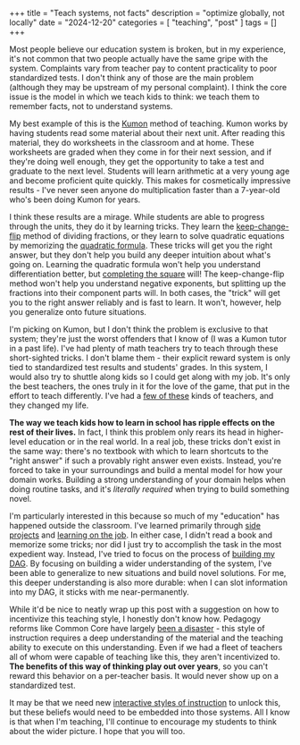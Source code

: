 +++
title = "Teach systems, not facts"
description = "optimize globally, not locally"
date = "2024-12-20"
categories = [ "teaching", "post" ]
tags = []
+++

Most people believe our education system is broken, but in my experience, it's not common that two people actually have the same gripe with the system. Complaints vary from teacher pay to content practicality to poor standardized tests. I don't think any of those are the main problem (although they may be upstream of my personal complaint). I think the core issue is the model in which we teach kids to think: we teach them to remember facts, not to understand systems.

My best example of this is the [Kumon](https://www.kumon.com/) method of teaching. Kumon works by having students read some material about their next unit. After reading this material, they do worksheets in the classroom and at home. These worksheets are graded when they come in for their next session, and if they're doing well enough, they get the opportunity to take a test and graduate to the next level. Students will learn arithmetic at a very young age and become proficient quite quickly. This makes for cosmetically impressive results - I've never seen anyone do multiplication faster than a 7-year-old who's been doing Kumon for years.

I think these results are a mirage. While students are able to progress through the units, they do it by learning tricks. They learn the [keep-change-flip](https://study.com/academy/lesson/dividing-compound-fractions.html) method of dividing fractions, or they learn to solve quadratic equations by memorizing the [quadratic formula](https://letmegooglethat.com/?q=quadratic+formula). These tricks will get you the right answer, but they don't help you build any deeper intuition about what's going on. Learning the quadratic formula won't help you understand differentiation better, but [completing the square](https://www.mathsisfun.com/algebra/completing-square.html) will! The keep-change-flip method won't help you understand negative exponents, but splitting up the fractions into their component parts will. In both cases, the "trick" will get you to the right answer reliably and is fast to learn. It won't, however, help you generalize onto future situations.

I'm picking on Kumon, but I don't think the problem is exclusive to that system; they're just the worst offenders that I know of (I was a Kumon tutor in a past life). I've had plenty of math teachers try to teach through these short-sighted tricks. I don't blame them - their explicit reward system is only tied to standardized test results and students' grades. In this system, I would also try to shuttle along kids so I could get along with my job. It's only the best teachers, the ones truly in it for the love of the game, that put in the effort to teach differently. I've had a [few of these](https://informationtechnology.henricoschools.us/page/teachers/) kinds of teachers, and they changed my life.

**The way we teach kids how to learn in school has ripple effects on the rest of their lives.** In fact, I think this problem only rears its head in higher-level education or in the real world. In a real job, these tricks don't exist in the same way: there's no textbook with which to learn shortcuts to the "right answer" if such a provably right answer even exists. Instead, you're forced to take in your surroundings and build a mental model for how your domain works. Building a strong understanding of your domain helps when doing routine tasks, and it's _literally required_ when trying to build something novel.

I'm particularly interested in this because so much of my "education" has happened outside the classroom. I've learned primarily through [side projects](/posts/2019/07/caplance-development-update-3/) and [learning on the job](/braindump/pushing-yourself/). In either case, I didn't read a book and memorize some tricks; nor did I just try to accomplish the task in the most expedient way. Instead, I've tried to focus on the process of [building my DAG](/braindump/dag-building/). By focusing on building a wider understanding of the system, I've been able to generalize to new situations and build novel solutions. For me, this deeper understanding is also more durable: when I can slot information into my DAG, it sticks with me near-permanently.

While it'd be nice to neatly wrap up this post with a suggestion on how to incentivize this teaching style, I honestly don't know how. Pedagogy reforms like Common Core have largely [been a disaster](https://www.brookings.edu/articles/why-common-core-failed/) - this style of instruction requires a deep understanding of the material and the teaching ability to execute on this understanding. Even if we had a fleet of teachers all of whom were capable of teaching like this, they aren't incentivized to. **The benefits of this way of thinking play out over years**, so you can't reward this behavior on a per-teacher basis. It would never show up on a standardized test.

It may be that we need new [interactive styles of instruction](/braindump/scalable-tutors/) to unlock this, but these beliefs would need to be embedded into those systems. All I know is that when I'm teaching, I'll continue to encourage my students to think about the wider picture. I hope that you will too.
